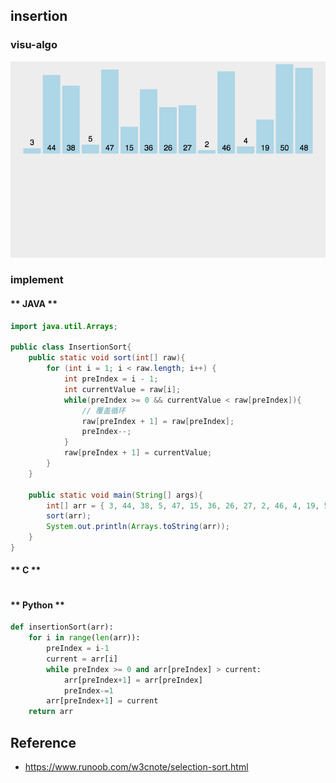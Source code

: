 ## insertion

### visu-algo
![](/.images/algo/sort/insertion-sort-01.gif)

### implement
<!-- tabs:start -->

#### ** JAVA **
```java
import java.util.Arrays;

public class InsertionSort{
    public static void sort(int[] raw){
        for (int i = 1; i < raw.length; i++) {
            int preIndex = i - 1;
            int currentValue = raw[i];
            while(preIndex >= 0 && currentValue < raw[preIndex]){
                // 覆盖循环
                raw[preIndex + 1] = raw[preIndex];
                preIndex--;
            }
            raw[preIndex + 1] = currentValue;
        }
    }

    public static void main(String[] args){
        int[] arr = { 3, 44, 38, 5, 47, 15, 36, 26, 27, 2, 46, 4, 19, 50, 48 };
        sort(arr);
        System.out.println(Arrays.toString(arr));
    }
}
```

#### ** C **
```c
```

#### ** Python **
```python
def insertionSort(arr):
    for i in range(len(arr)):
        preIndex = i-1
        current = arr[i]
        while preIndex >= 0 and arr[preIndex] > current:
            arr[preIndex+1] = arr[preIndex]
            preIndex-=1
        arr[preIndex+1] = current
    return arr
```
<!-- tabs:end -->


## Reference
* https://www.runoob.com/w3cnote/selection-sort.html